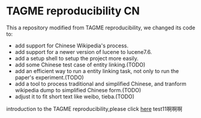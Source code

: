 # TAGME reproducibility CN
This a repository modified from TAGME reproducibility, we changed its code to:
- add support for Chinese Wikipedia's process.
- add support for a newer version of lucene to lucene7.6.
- add a setup shell to setup the project more easily.
- add some Chinese test case of entity linking.(TODO)
- add an efficient way to run a entity linking task, not only to run the paper's experiment.(TODO)
- add a tool to process traditional and simplified Chinese, and tranform wikipedia dump to simplified Chinese form.(TODO)
- adjust it to fit short text like weibo, tieba.(TODO)

introduction to the  TAGME reproducibility,please click [here](intro_raw.md)
test11啊啊啊
